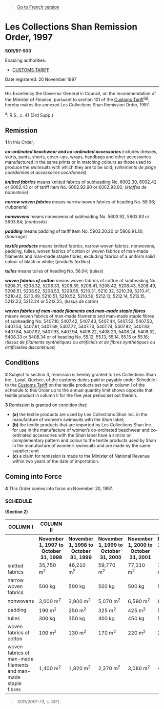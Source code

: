 > [Go to French version](/fr/Règlements/Décrets,%20ordonnances%20et%20règlements%20statutaires/97/503.md)

# Les Collections Shan Remission Order, 1997

**SOR/97-503**

Enabling authorities: 
- [CUSTOMS TARIFF](/en/Acts/Statutes%20of%20Canada/1997/c.%2036.md)

Date registered: 20 November 1997

----------

His Excellency the Governor General in Council, on the recommendation of the Minister of Finance, pursuant to section 101 of the [Customs Tariff](/en/Acts/Statutes%20of%20Canada/1997/c.%2036.md)<sup><a href='#footnotea_e'>[a]</a></sup>, hereby makes the annexed Les Collections Shan Remission Order, 1997.

<a name='footnotea_e'><sup>a</sup></a>: R.S., c. 41 (3rd Supp.)<br />




## Remission


**1** In this Order,

***co-ordinated beachwear and co-ordinated accessories*** includes dresses, skirts, pants, shorts, cover-ups, wraps, handbags and other accessories manufactured in the same prints or in matching colours as those used to produce the swimsuits with which they are to be sold; (*vêtements de plage coordonnés et accessoires coordonnés*)

***knitted fabrics*** means knitted fabrics of subheading No. 6002.30, 6002.42 or 6002.43 or of tariff item No. 6002.92.90 or 6002.93.00; (*étoffes de bonneterie*)

***narrow woven fabrics*** means narrow woven fabrics of heading No. 58.06; (*rubanerie*)

***nonwovens*** means nonwovens of subheading No. 5603.92, 5603.93 or 5603.94; (*nontissés*)

***padding*** means padding of tariff item No. 5903.20.20 or 5906.91.20; (*bourrage*)

***textile products*** means knitted fabrics, narrow woven fabrics, nonwovens, padding, tulles, woven fabrics of cotton or woven fabrics of man-made filaments and man-made staple fibres, excluding fabrics of a uniform solid colour of black or white; (*produits textiles*)

***tulles*** means tulles of heading No. 58.04; (*tulles*)

***woven fabrics of cotton*** means woven fabrics of cotton of subheading No. 5208.31, 5208.32, 5208.33, 5208.39, 5208.41, 5208.42, 5208.43, 5208.49, 5208.51, 5208.52, 5208.53, 5208.59, 5210.31, 5210.32, 5210.39, 5210.41, 5210.42, 5210.49, 5210.51, 5210.52, 5210.59, 5212.13, 5212.14, 5212.15, 5212.23, 5212.24 or 5212.25; (*tissus de coton*)

***woven fabrics of man-made filaments and man-made staple fibres*** means woven fabrics of man-made filaments and man-made staple fibres of subheading No. 5407.10, 5407.42, 5407.43, 5407.44, 5407.52, 5407.53, 5407.54, 5407.61, 5407.69, 5407.72, 5407.73, 5407.74, 5407.82, 5407.83, 5407.84, 5407.92, 5407.93, 5407.94, 5408.22, 5408.23, 5408.24, 5408.32, 5408.33 or 5408.34 or of heading No. 55.12, 55.13, 55.14, 55.15 or 55.16; (*tissus de filaments synthétiques ou artificiels et de fibres synthétiques ou artificielles discontinues*)




## Conditions


**2** Subject to section 3, remission is hereby granted to Les Collections Shan Inc., Laval, Quebec, of the customs duties paid or payable under Schedule I to the [Customs Tariff](/en/Acts/Statutes%20of%20Canada/1997/c.%2036.md) on the textile products set out in column I of the schedule to this Order up to the annual quantity limit shown opposite that textile product in column II for the five year period set out therein.



**3** Remission is granted on condition that:
- **(a)** the textile products are used by Les Collections Shan Inc. in the manufacture of women’s swimsuits with the *Shan* label;
- **(b)** the textile products that are imported by Les Collections Shan Inc. for use in the manufacture of women’s co-ordinated beachwear and co-ordinated accessories with the *Shan* label have a similar or complementary pattern and colour to the textile products used by Shan in the manufacture of women’s swimsuits and are made by the same supplier; and
- **(c)** a claim for remission is made to the Minister of National Revenue within two years of the date of importation.




## Coming into Force


**4** This Order comes into force on November 20, 1997.




### **SCHEDULE** 
**(Section 2)**
<table>
<tr>
<th>COLUMN I</th>
<th>COLUMN II</th>
</tr>
<tr>
<th></th>
<th>November 1, 1997 to October 31, 1998</th>
<th>November 1, 1998 to October 31, 1999</th>
<th>November 1, 1999 to October 31, 2000</th>
<th>November 1, 2000 to October 31, 2001</th>
<th>November 1, 2001 to October 31, 2002</th>
</tr>
<tr>
<td>knitted fabrics</td>
<td>35,750 m<sup>2</sup></td>
<td>46,210 m<sup>2</sup></td>
<td>59,770 m<sup>2</sup></td>
<td>77,310 m<sup>2</sup></td>
<td>100,000 m<sup>2</sup></td>
</tr>
<tr>
<td>narrow woven fabrics</td>
<td>500 kg</td>
<td>500 kg</td>
<td>500 kg</td>
<td>500 kg</td>
<td>500 kg</td>
</tr>
<tr>
<td>nonwovens</td>
<td>3,000 m<sup>2</sup></td>
<td>3,900 m<sup>2</sup></td>
<td>5,070 m<sup>2</sup></td>
<td>6,590 m<sup>2</sup></td>
<td>8,570 m<sup>2</sup></td>
</tr>
<tr>
<td>padding</td>
<td>190 m<sup>2</sup></td>
<td>250 m<sup>2</sup></td>
<td>325 m<sup>2</sup></td>
<td>425 m<sup>2</sup></td>
<td>550 m<sup>2</sup></td>
</tr>
<tr>
<td>tulles</td>
<td>300 kg</td>
<td>350 kg</td>
<td>400 kg</td>
<td>450 kg</td>
<td>500 kg</td>
</tr>
<tr>
<td>woven fabrics of cotton</td>
<td>100 m<sup>2</sup></td>
<td>130 m<sup>2</sup></td>
<td>170 m<sup>2</sup></td>
<td>220 m<sup>2</sup></td>
<td>290 m<sup>2</sup></td>
</tr>
<tr>
<td>woven fabrics of man-made filaments and man-made staple fibres</td>
<td>1,400 m<sup>2</sup></td>
<td>1,820 m<sup>2</sup></td>
<td>2,370 m<sup>2</sup></td>
<td>3,080 m<sup>2</sup></td>
<td>4,000 m<sup>2</sup></td>
</tr>
</table>

> SOR/2001-73, s. 3(F).


